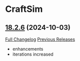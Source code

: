 # CraftSim

## [18.2.6](https://github.com/derfloh205/CraftSim/tree/18.2.6) (2024-10-03)
[Full Changelog](https://github.com/derfloh205/CraftSim/compare/18.2.5.1...18.2.6) [Previous Releases](https://github.com/derfloh205/CraftSim/releases)

- enhancements  
- iterations increased  
